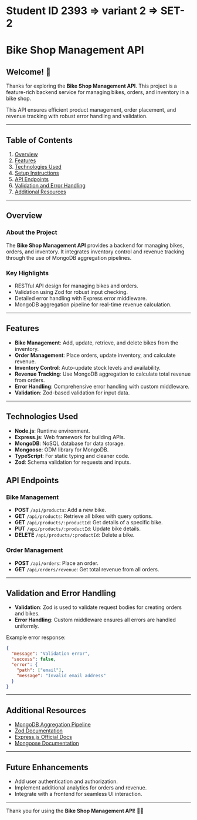 # Student ID 2393 => variant 2 => SET-2
# Bike Shop Management API

## Welcome! 👋

Thanks for exploring the **Bike Shop Management API**. This project is a feature-rich backend service for managing bikes, orders, and inventory in a bike shop.

This API ensures efficient product management, order placement, and revenue tracking with robust error handling and validation.

---

## Table of Contents

1. [Overview](#overview)
2. [Features](#features)
3. [Technologies Used](#technologies-used)
4. [Setup Instructions](#setup-instructions)
5. [API Endpoints](#api-endpoints)
6. [Validation and Error Handling](#validation-and-error-handling)
7. [Additional Resources](#additional-resources)

---

## Overview

### About the Project

The **Bike Shop Management API** provides a backend for managing bikes, orders, and inventory. It integrates inventory control and revenue tracking through the use of MongoDB aggregation pipelines.

### Key Highlights

- RESTful API design for managing bikes and orders.
- Validation using Zod for robust input checking.
- Detailed error handling with Express error middleware.
- MongoDB aggregation pipeline for real-time revenue calculation.

---

## Features

- **Bike Management**: Add, update, retrieve, and delete bikes from the inventory.
- **Order Management**: Place orders, update inventory, and calculate revenue.
- **Inventory Control**: Auto-update stock levels and availability.
- **Revenue Tracking**: Use MongoDB aggregation to calculate total revenue from orders.
- **Error Handling**: Comprehensive error handling with custom middleware.
- **Validation**: Zod-based validation for input data.

---

## Technologies Used

- **Node.js**: Runtime environment.
- **Express.js**: Web framework for building APIs.
- **MongoDB**: NoSQL database for data storage.
- **Mongoose**: ODM library for MongoDB.
- **TypeScript**: For static typing and cleaner code.
- **Zod**: Schema validation for requests and inputs.


## API Endpoints

### Bike Management

- **POST** `/api/products`: Add a new bike.
- **GET** `/api/products`: Retrieve all bikes with query options.
- **GET** `/api/products/:productId`: Get details of a specific bike.
- **PUT** `/api/products/:productId`: Update bike details.
- **DELETE** `/api/products/:productId`: Delete a bike.

### Order Management

- **POST** `/api/orders`: Place an order.
- **GET** `/api/orders/revenue`: Get total revenue from all orders.

---

## Validation and Error Handling

- **Validation**: Zod is used to validate request bodies for creating orders and bikes.
- **Error Handling**: Custom middleware ensures all errors are handled uniformly.

Example error response:

```json
{
  "message": "Validation error",
  "success": false,
  "error": {
    "path": ["email"],
    "message": "Invalid email address"
  }
}
```

---

## Additional Resources

- [MongoDB Aggregation Pipeline](https://www.mongodb.com/docs/manual/aggregation/)
- [Zod Documentation](https://zod.dev/)
- [Express.js Official Docs](https://expressjs.com/)
- [Mongoose Documentation](https://mongoosejs.com/)

---

## Future Enhancements

- Add user authentication and authorization.
- Implement additional analytics for orders and revenue.
- Integrate with a frontend for seamless UI interaction.

---

Thank you for using the **Bike Shop Management API**! 🚴‍♂️
